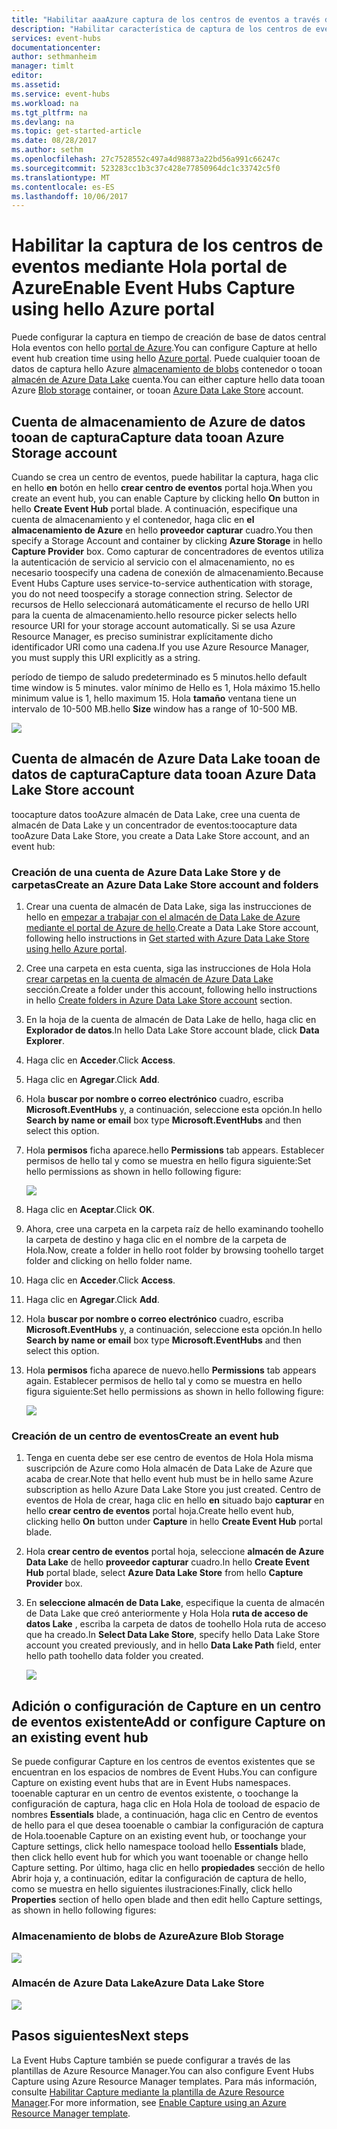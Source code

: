 ```yaml
---
title: "Habilitar aaaAzure captura de los centros de eventos a través del portal | Documentos de Microsoft"
description: "Habilitar característica de captura de los centros de eventos de hello mediante Hola portal de Azure."
services: event-hubs
documentationcenter: 
author: sethmanheim
manager: timlt
editor: 
ms.assetid: 
ms.service: event-hubs
ms.workload: na
ms.tgt_pltfrm: na
ms.devlang: na
ms.topic: get-started-article
ms.date: 08/28/2017
ms.author: sethm
ms.openlocfilehash: 27c7528552c497a4d98873a22bd56a991c66247c
ms.sourcegitcommit: 523283cc1b3c37c428e77850964dc1c33742c5f0
ms.translationtype: MT
ms.contentlocale: es-ES
ms.lasthandoff: 10/06/2017
---
```

# <a name="enable-event-hubs-capture-using-hello-azure-portal"></a><span data-ttu-id="ea8ef-103">Habilitar la captura de los centros de eventos mediante Hola portal de Azure</span><span class="sxs-lookup"><span data-stu-id="ea8ef-103">Enable Event Hubs Capture using hello Azure portal</span></span>

<span data-ttu-id="ea8ef-104">Puede configurar la captura en tiempo de creación de base de datos central Hola eventos con hello [portal de Azure](https://portal.azure.com).</span><span class="sxs-lookup"><span data-stu-id="ea8ef-104">You can configure Capture at hello event hub creation time using hello [Azure portal](https://portal.azure.com).</span></span> <span data-ttu-id="ea8ef-105">Puede cualquier tooan de datos de captura hello Azure [almacenamiento de blobs](https://azure.microsoft.com/services/storage/blobs/) contenedor o tooan [almacén de Azure Data Lake](https://azure.microsoft.com/services/data-lake-store/) cuenta.</span><span class="sxs-lookup"><span data-stu-id="ea8ef-105">You can either capture hello data tooan Azure [Blob storage](https://azure.microsoft.com/services/storage/blobs/) container, or tooan [Azure Data Lake Store](https://azure.microsoft.com/services/data-lake-store/) account.</span></span>

## <a name="capture-data-tooan-azure-storage-account"></a><span data-ttu-id="ea8ef-106">Cuenta de almacenamiento de Azure de datos tooan de captura</span><span class="sxs-lookup"><span data-stu-id="ea8ef-106">Capture data tooan Azure Storage account</span></span>  

<span data-ttu-id="ea8ef-107">Cuando se crea un centro de eventos, puede habilitar la captura, haga clic en hello **en** botón en hello **crear centro de eventos** portal hoja.</span><span class="sxs-lookup"><span data-stu-id="ea8ef-107">When you create an event hub, you can enable Capture by clicking hello **On** button in hello **Create Event Hub** portal blade.</span></span> <span data-ttu-id="ea8ef-108">A continuación, especifique una cuenta de almacenamiento y el contenedor, haga clic en **el almacenamiento de Azure** en hello **proveedor capturar** cuadro.</span><span class="sxs-lookup"><span data-stu-id="ea8ef-108">You then specify a Storage Account and container by clicking **Azure Storage** in hello **Capture Provider** box.</span></span> <span data-ttu-id="ea8ef-109">Como capturar de concentradores de eventos utiliza la autenticación de servicio al servicio con el almacenamiento, no es necesario toospecify una cadena de conexión de almacenamiento.</span><span class="sxs-lookup"><span data-stu-id="ea8ef-109">Because Event Hubs Capture uses service-to-service authentication with storage, you do not need toospecify a storage connection string.</span></span> <span data-ttu-id="ea8ef-110">Selector de recursos de Hello seleccionará automáticamente el recurso de hello URI para la cuenta de almacenamiento.</span><span class="sxs-lookup"><span data-stu-id="ea8ef-110">hello resource picker selects hello resource URI for your storage account automatically.</span></span> <span data-ttu-id="ea8ef-111">Si se usa Azure Resource Manager, es preciso suministrar explícitamente dicho identificador URI como una cadena.</span><span class="sxs-lookup"><span data-stu-id="ea8ef-111">If you use Azure Resource Manager, you must supply this URI explicitly as a string.</span></span>

<span data-ttu-id="ea8ef-112">período de tiempo de saludo predeterminado es 5 minutos.</span><span class="sxs-lookup"><span data-stu-id="ea8ef-112">hello default time window is 5 minutes.</span></span> <span data-ttu-id="ea8ef-113">valor mínimo de Hello es 1, Hola máximo 15.</span><span class="sxs-lookup"><span data-stu-id="ea8ef-113">hello minimum value is 1, hello maximum 15.</span></span> <span data-ttu-id="ea8ef-114">Hola **tamaño** ventana tiene un intervalo de 10-500 MB.</span><span class="sxs-lookup"><span data-stu-id="ea8ef-114">hello **Size** window has a range of 10-500 MB.</span></span>

![][1]

## <a name="capture-data-tooan-azure-data-lake-store-account"></a><span data-ttu-id="ea8ef-115">Cuenta de almacén de Azure Data Lake tooan de datos de captura</span><span class="sxs-lookup"><span data-stu-id="ea8ef-115">Capture data tooan Azure Data Lake Store account</span></span>

<span data-ttu-id="ea8ef-116">toocapture datos tooAzure almacén de Data Lake, cree una cuenta de almacén de Data Lake y un concentrador de eventos:</span><span class="sxs-lookup"><span data-stu-id="ea8ef-116">toocapture data tooAzure Data Lake Store, you create a Data Lake Store account, and an event hub:</span></span>

### <a name="create-an-azure-data-lake-store-account-and-folders"></a><span data-ttu-id="ea8ef-117">Creación de una cuenta de Azure Data Lake Store y de carpetas</span><span class="sxs-lookup"><span data-stu-id="ea8ef-117">Create an Azure Data Lake Store account and folders</span></span>

1. <span data-ttu-id="ea8ef-118">Crear una cuenta de almacén de Data Lake, siga las instrucciones de hello en [empezar a trabajar con el almacén de Data Lake de Azure mediante el portal de Azure de hello](../data-lake-store/data-lake-store-get-started-portal.md).</span><span class="sxs-lookup"><span data-stu-id="ea8ef-118">Create a Data Lake Store account, following hello instructions in [Get started with Azure Data Lake Store using hello Azure portal](../data-lake-store/data-lake-store-get-started-portal.md).</span></span> 
2. <span data-ttu-id="ea8ef-119">Cree una carpeta en esta cuenta, siga las instrucciones de Hola Hola [crear carpetas en la cuenta de almacén de Azure Data Lake](../data-lake-store/data-lake-store-get-started-portal.md#createfolder) sección.</span><span class="sxs-lookup"><span data-stu-id="ea8ef-119">Create a folder under this account, following hello instructions in hello [Create folders in Azure Data Lake Store account](../data-lake-store/data-lake-store-get-started-portal.md#createfolder) section.</span></span>
3. <span data-ttu-id="ea8ef-120">En la hoja de la cuenta de almacén de Data Lake de hello, haga clic en **Explorador de datos**.</span><span class="sxs-lookup"><span data-stu-id="ea8ef-120">In hello Data Lake Store account blade, click **Data Explorer**.</span></span>
4. <span data-ttu-id="ea8ef-121">Haga clic en **Acceder**.</span><span class="sxs-lookup"><span data-stu-id="ea8ef-121">Click **Access**.</span></span>
5. <span data-ttu-id="ea8ef-122">Haga clic en **Agregar**.</span><span class="sxs-lookup"><span data-stu-id="ea8ef-122">Click **Add**.</span></span>
6. <span data-ttu-id="ea8ef-123">Hola **buscar por nombre o correo electrónico** cuadro, escriba **Microsoft.EventHubs** y, a continuación, seleccione esta opción.</span><span class="sxs-lookup"><span data-stu-id="ea8ef-123">In hello **Search by name or email** box type **Microsoft.EventHubs** and then select this option.</span></span> 
7. <span data-ttu-id="ea8ef-124">Hola **permisos** ficha aparece.</span><span class="sxs-lookup"><span data-stu-id="ea8ef-124">hello **Permissions** tab appears.</span></span> <span data-ttu-id="ea8ef-125">Establecer permisos de hello tal y como se muestra en hello figura siguiente:</span><span class="sxs-lookup"><span data-stu-id="ea8ef-125">Set hello permissions as shown in hello following figure:</span></span>

    ![][6]

8. <span data-ttu-id="ea8ef-126">Haga clic en **Aceptar**.</span><span class="sxs-lookup"><span data-stu-id="ea8ef-126">Click **OK**.</span></span>
9. <span data-ttu-id="ea8ef-127">Ahora, cree una carpeta en la carpeta raíz de hello examinando toohello la carpeta de destino y haga clic en el nombre de la carpeta de Hola.</span><span class="sxs-lookup"><span data-stu-id="ea8ef-127">Now, create a folder in hello root folder by browsing toohello target folder and clicking on hello folder name.</span></span>
10. <span data-ttu-id="ea8ef-128">Haga clic en **Acceder**.</span><span class="sxs-lookup"><span data-stu-id="ea8ef-128">Click **Access**.</span></span>
11. <span data-ttu-id="ea8ef-129">Haga clic en **Agregar**.</span><span class="sxs-lookup"><span data-stu-id="ea8ef-129">Click **Add**.</span></span>
12. <span data-ttu-id="ea8ef-130">Hola **buscar por nombre o correo electrónico** cuadro, escriba **Microsoft.EventHubs** y, a continuación, seleccione esta opción.</span><span class="sxs-lookup"><span data-stu-id="ea8ef-130">In hello **Search by name or email** box type **Microsoft.EventHubs** and then select this option.</span></span>
13. <span data-ttu-id="ea8ef-131">Hola **permisos** ficha aparece de nuevo.</span><span class="sxs-lookup"><span data-stu-id="ea8ef-131">hello **Permissions** tab appears again.</span></span> <span data-ttu-id="ea8ef-132">Establecer permisos de hello tal y como se muestra en hello figura siguiente:</span><span class="sxs-lookup"><span data-stu-id="ea8ef-132">Set hello permissions as shown in hello following figure:</span></span>

    ![][5]

### <a name="create-an-event-hub"></a><span data-ttu-id="ea8ef-133">Creación de un centro de eventos</span><span class="sxs-lookup"><span data-stu-id="ea8ef-133">Create an event hub</span></span>

1. <span data-ttu-id="ea8ef-134">Tenga en cuenta debe ser ese centro de eventos de Hola Hola misma suscripción de Azure como Hola almacén de Data Lake de Azure que acaba de crear.</span><span class="sxs-lookup"><span data-stu-id="ea8ef-134">Note that hello event hub must be in hello same Azure subscription as hello Azure Data Lake Store you just created.</span></span> <span data-ttu-id="ea8ef-135">Centro de eventos de Hola de crear, haga clic en hello **en** situado bajo **capturar** en hello **crear centro de eventos** portal hoja.</span><span class="sxs-lookup"><span data-stu-id="ea8ef-135">Create hello event hub, clicking hello **On** button under **Capture** in hello **Create Event Hub** portal blade.</span></span> 
2. <span data-ttu-id="ea8ef-136">Hola **crear centro de eventos** portal hoja, seleccione **almacén de Azure Data Lake** de hello **proveedor capturar** cuadro.</span><span class="sxs-lookup"><span data-stu-id="ea8ef-136">In hello **Create Event Hub** portal blade, select **Azure Data Lake Store** from hello **Capture Provider** box.</span></span>
3. <span data-ttu-id="ea8ef-137">En **seleccione almacén de Data Lake**, especifique la cuenta de almacén de Data Lake que creó anteriormente y Hola Hola **ruta de acceso de datos Lake** , escriba la carpeta de datos de toohello Hola ruta de acceso que ha creado.</span><span class="sxs-lookup"><span data-stu-id="ea8ef-137">In **Select Data Lake Store**, specify hello Data Lake Store account you created previously, and in hello **Data Lake Path** field, enter hello path toohello data folder you created.</span></span>

    ![][3]

## <a name="add-or-configure-capture-on-an-existing-event-hub"></a><span data-ttu-id="ea8ef-138">Adición o configuración de Capture en un centro de eventos existente</span><span class="sxs-lookup"><span data-stu-id="ea8ef-138">Add or configure Capture on an existing event hub</span></span>

<span data-ttu-id="ea8ef-139">Se puede configurar Capture en los centros de eventos existentes que se encuentran en los espacios de nombres de Event Hubs.</span><span class="sxs-lookup"><span data-stu-id="ea8ef-139">You can configure Capture on existing event hubs that are in Event Hubs namespaces.</span></span> <span data-ttu-id="ea8ef-140">tooenable capturar en un centro de eventos existente, o toochange la configuración de captura, haga clic en Hola Hola de tooload de espacio de nombres **Essentials** blade, a continuación, haga clic en Centro de eventos de hello para el que desea tooenable o cambiar la configuración de captura de Hola.</span><span class="sxs-lookup"><span data-stu-id="ea8ef-140">tooenable Capture on an existing event hub, or toochange your Capture settings, click hello namespace tooload hello **Essentials** blade, then click hello event hub for which you want tooenable or change hello Capture setting.</span></span> <span data-ttu-id="ea8ef-141">Por último, haga clic en hello **propiedades** sección de hello Abrir hoja y, a continuación, editar la configuración de captura de hello, como se muestra en hello siguientes ilustraciones:</span><span class="sxs-lookup"><span data-stu-id="ea8ef-141">Finally, click hello **Properties** section of hello open blade and then edit hello Capture settings, as shown in hello following figures:</span></span>

### <a name="azure-blob-storage"></a><span data-ttu-id="ea8ef-142">Almacenamiento de blobs de Azure</span><span class="sxs-lookup"><span data-stu-id="ea8ef-142">Azure Blob Storage</span></span>

![][2]

### <a name="azure-data-lake-store"></a><span data-ttu-id="ea8ef-143">Almacén de Azure Data Lake</span><span class="sxs-lookup"><span data-stu-id="ea8ef-143">Azure Data Lake Store</span></span>

![][4]

[1]: ./media/event-hubs-capture-enable-through-portal/event-hubs-capture1.png
[2]: ./media/event-hubs-capture-enable-through-portal/event-hubs-capture2.png
[3]: ./media/event-hubs-capture-enable-through-portal/event-hubs-capture3.png
[4]: ./media/event-hubs-capture-enable-through-portal/event-hubs-capture4.png
[5]: ./media/event-hubs-capture-enable-through-portal/event-hubs-capture5.png
[6]: ./media/event-hubs-capture-enable-through-portal/event-hubs-capture6.png

## <a name="next-steps"></a><span data-ttu-id="ea8ef-144">Pasos siguientes</span><span class="sxs-lookup"><span data-stu-id="ea8ef-144">Next steps</span></span>

<span data-ttu-id="ea8ef-145">La Event Hubs Capture también se puede configurar a través de las plantillas de Azure Resource Manager.</span><span class="sxs-lookup"><span data-stu-id="ea8ef-145">You can also configure Event Hubs Capture using Azure Resource Manager templates.</span></span> <span data-ttu-id="ea8ef-146">Para más información, consulte [Habilitar Capture mediante la plantilla de Azure Resource Manager](event-hubs-resource-manager-namespace-event-hub-enable-capture.md).</span><span class="sxs-lookup"><span data-stu-id="ea8ef-146">For more information, see [Enable Capture using an Azure Resource Manager template](event-hubs-resource-manager-namespace-event-hub-enable-capture.md).</span></span>
